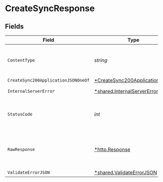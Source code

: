 # CreateSyncResponse


## Fields

| Field                                                                                    | Type                                                                                     | Required                                                                                 | Description                                                                              |
| ---------------------------------------------------------------------------------------- | ---------------------------------------------------------------------------------------- | ---------------------------------------------------------------------------------------- | ---------------------------------------------------------------------------------------- |
| `ContentType`                                                                            | *string*                                                                                 | :heavy_check_mark:                                                                       | HTTP response content type for this operation                                            |
| `CreateSync200ApplicationJSONOneOf`                                                      | [*CreateSync200ApplicationJSON](../../models/operations/createsync200applicationjson.md) | :heavy_minus_sign:                                                                       | Ok                                                                                       |
| `InternalServerError`                                                                    | [*shared.InternalServerError](../../models/shared/internalservererror.md)                | :heavy_minus_sign:                                                                       | Something went wrong                                                                     |
| `StatusCode`                                                                             | *int*                                                                                    | :heavy_check_mark:                                                                       | HTTP response status code for this operation                                             |
| `RawResponse`                                                                            | [*http.Response](https://pkg.go.dev/net/http#Response)                                   | :heavy_minus_sign:                                                                       | Raw HTTP response; suitable for custom response parsing                                  |
| `ValidateErrorJSON`                                                                      | [*shared.ValidateErrorJSON](../../models/shared/validateerrorjson.md)                    | :heavy_minus_sign:                                                                       | Conflict                                                                                 |